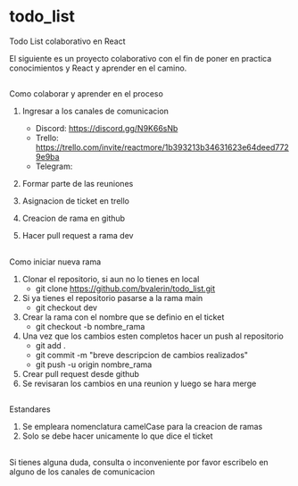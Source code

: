 # todo_list
Todo List colaborativo en React

El siguiente es un proyecto colaborativo con el fin de poner en practica conocimientos y React y aprender en el camino.

##
Como colaborar y aprender en el proceso

1. Ingresar a los canales de comunicacion
    - Discord: https://discord.gg/N9K66sNb
    - Trello: https://trello.com/invite/reactmore/1b393213b34631623e64deed7729e9ba
    - Telegram: 

2. Formar parte de las reuniones
3. Asignacion de ticket en trello
4. Creacion de rama en github
5. Hacer pull request a rama dev

##
Como iniciar nueva rama
1. Clonar el repositorio, si aun no lo tienes en local
    - git clone https://github.com/bvalerin/todo_list.git
2. Si ya tienes el repositorio pasarse a la rama main
    - git checkout dev
3. Crear la rama con el nombre que se definio en el ticket
    - git checkout -b nombre_rama
4. Una vez que los cambios esten completos hacer un push al repositorio
    - git add .
    - git commit -m "breve descripcion de cambios realizados"
    - git push -u origin nombre_rama
5. Crear pull request desde github
6. Se revisaran los cambios en una reunion y luego se hara merge

##
Estandares

1. Se empleara nomenclatura camelCase para la creacion de ramas
2. Solo se debe hacer unicamente lo que dice el ticket

##
Si tienes alguna duda, consulta o inconveniente por favor escribelo en alguno de los canales de comunicacion




